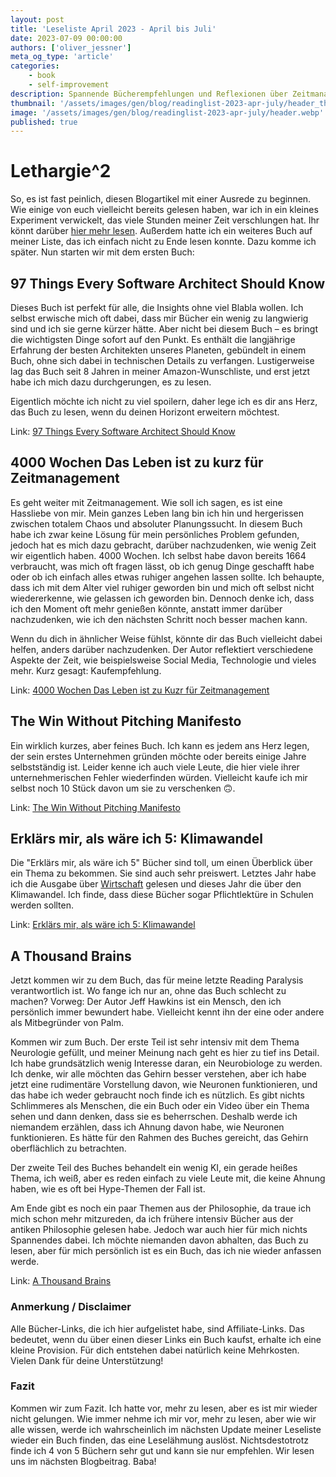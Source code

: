 ```yaml
---
layout: post
title: 'Leseliste April 2023 - April bis Juli'
date: 2023-07-09 00:00:00
authors: ['oliver_jessner']
meta_og_type: 'article'
categories:
    - book
    - self-improvement
description: Spannende Bücherempfehlungen und Reflexionen über Zeitmanagement und das Gehirn
thumbnail: '/assets/images/gen/blog/readinglist-2023-apr-july/header_thumbnail.webp'
image: '/assets/images/gen/blog/readinglist-2023-apr-july/header.webp'
published: true
---
```


# Lethargie^2

So, es ist fast peinlich, diesen Blogartikel mit einer Ausrede zu beginnen. Wie einige von euch vielleicht bereits gelesen haben, war ich in ein kleines Experiment verwickelt, das viele Stunden meiner Zeit verschlungen hat. Ihr könnt darüber [hier mehr lesen](https://oliverjessner.at/blog/2023-06-24-linkedinpremium/). Außerdem hatte ich ein weiteres Buch auf meiner Liste, das ich einfach nicht zu Ende lesen konnte. Dazu komme ich später. Nun starten wir mit dem ersten Buch:

## 97 Things Every Software Architect Should Know

Dieses Buch ist perfekt für alle, die Insights ohne viel Blabla wollen. Ich selbst erwische mich oft dabei, dass mir Bücher ein wenig zu langwierig sind und ich sie gerne kürzer hätte. Aber nicht bei diesem Buch – es bringt die wichtigsten Dinge sofort auf den Punkt. Es enthält die langjährige Erfahrung der besten Architekten unseres Planeten, gebündelt in einem Buch, ohne sich dabei in technischen Details zu verfangen. Lustigerweise lag das Buch seit 8 Jahren in meiner Amazon-Wunschliste, und erst jetzt habe ich mich dazu durchgerungen, es zu lesen.

Eigentlich möchte ich nicht zu viel spoilern, daher lege ich es dir ans Herz, das Buch zu lesen, wenn du deinen Horizont erweitern möchtest.

Link: [97 Things Every Software Architect Should Know](https://www.amazon.de/-/en/Richard-Monson-Haefel/dp/059652269X?crid=2HOSQISNJLZHH&keywords=97+things+every+should+know&qid=1688907789&sprefix=97+things+every+should+know%2Caps%2C144&sr=8-3&linkCode=sl1&tag=oli0c3-21&linkId=07b35c5ce2ae5bb813cadfb5457dadac&language=en_GB&ref_=as_li_ss_tl)

## 4000 Wochen Das Leben ist zu kurz für Zeitmanagement

Es geht weiter mit Zeitmanagement. Wie soll ich sagen, es ist eine Hassliebe von mir. Mein ganzes Leben lang bin ich hin und hergerissen zwischen totalem Chaos und absoluter Planungssucht. In diesem Buch habe ich zwar keine Lösung für mein persönliches Problem gefunden, jedoch hat es mich dazu gebracht, darüber nachzudenken, wie wenig Zeit wir eigentlich haben. 4000 Wochen. Ich selbst habe davon bereits 1664 verbraucht, was mich oft fragen lässt, ob ich genug Dinge geschafft habe oder ob ich einfach alles etwas ruhiger angehen lassen sollte. Ich behaupte, dass ich mit dem Alter viel ruhiger geworden bin und mich oft selbst nicht wiedererkenne, wie gelassen ich geworden bin. Dennoch denke ich, dass ich den Moment oft mehr genießen könnte, anstatt immer darüber nachzudenken, wie ich den nächsten Schritt noch besser machen kann.

Wenn du dich in ähnlicher Weise fühlst, könnte dir das Buch vielleicht dabei helfen, anders darüber nachzudenken. Der Autor reflektiert verschiedene Aspekte der Zeit, wie beispielsweise Social Media, Technologie und vieles mehr. Kurz gesagt: Kaufempfehlung.

Link: [4000 Wochen Das Leben ist zu Kuzr für Zeitmanagement](https://amzn.to/3O4UYBD)

## The Win Without Pitching Manifesto

Ein wirklich kurzes, aber feines Buch. Ich kann es jedem ans Herz legen, der sein erstes Unternehmen gründen möchte oder bereits einige Jahre selbstständig ist. Leider kenne ich auch viele Leute, die hier viele ihrer unternehmerischen Fehler wiederfinden würden. Vielleicht kaufe ich mir selbst noch 10 Stück davon um sie zu verschenken 🙃.

Link: [The Win Without Pitching Manifesto](https://amzn.to/3JKLZD9)

## Erklärs mir, als wäre ich 5: Klimawandel

Die "Erklärs mir, als wäre ich 5" Bücher sind toll, um einen Überblick über ein Thema zu bekommen. Sie sind auch sehr preiswert. Letztes Jahr habe ich die Ausgabe über [Wirtschaft](https://amzn.to/3T3Vv65) gelesen und dieses Jahr die über den Klimawandel. Ich finde, dass diese Bücher sogar Pflichtlektüre in Schulen werden sollten.

Link: [Erklärs mir, als wäre ich 5: Klimawandel](https://amzn.to/3rq7BOD)

## A Thousand Brains

Jetzt kommen wir zu dem Buch, das für meine letzte Reading Paralysis verantwortlich ist. Wo fange ich nur an, ohne das Buch schlecht zu machen? Vorweg: Der Autor Jeff Hawkins ist ein Mensch, den ich persönlich immer bewundert habe. Vielleicht kennt ihn der eine oder andere als Mitbegründer von Palm.

Kommen wir zum Buch. Der erste Teil ist sehr intensiv mit dem Thema Neurologie gefüllt, und meiner Meinung nach geht es hier zu tief ins Detail. Ich habe grundsätzlich wenig Interesse daran, ein Neurobiologe zu werden. Ich denke, wir alle möchten das Gehirn besser verstehen, aber ich habe jetzt eine rudimentäre Vorstellung davon, wie Neuronen funktionieren, und das habe ich weder gebraucht noch finde ich es nützlich. Es gibt nichts Schlimmeres als Menschen, die ein Buch oder ein Video über ein Thema sehen und dann denken, dass sie es beherrschen. Deshalb werde ich niemandem erzählen, dass ich Ahnung davon habe, wie Neuronen funktionieren. Es hätte für den Rahmen des Buches gereicht, das Gehirn oberflächlich zu betrachten.

Der zweite Teil des Buches behandelt ein wenig KI, ein gerade heißes Thema, ich weiß, aber es reden einfach zu viele Leute mit, die keine Ahnung haben, wie es oft bei Hype-Themen der Fall ist.

Am Ende gibt es noch ein paar Themen aus der Philosophie, da traue ich mich schon mehr mitzureden, da ich frühere intensiv Bücher aus der antiken Philosophie gelesen habe. Jedoch war auch hier für mich nichts Spannendes dabei. Ich möchte niemanden davon abhalten, das Buch zu lesen, aber für mich persönlich ist es ein Buch, das ich nie wieder anfassen werde.

Link: [A Thousand Brains](https://amzn.to/3XFUQM5)

### Anmerkung / Disclaimer

Alle Bücher-Links, die ich hier aufgelistet habe, sind Affiliate-Links. Das bedeutet, wenn du über einen dieser Links ein Buch kaufst, erhalte ich eine kleine Provision. Für dich entstehen dabei natürlich keine Mehrkosten. Vielen Dank für deine Unterstützung!

### Fazit

Kommen wir zum Fazit. Ich hatte vor, mehr zu lesen, aber es ist mir wieder nicht gelungen. Wie immer nehme ich mir vor, mehr zu lesen, aber wie wir alle wissen, werde ich wahrscheinlich im nächsten Update meiner Leseliste wieder ein Buch finden, das eine Leselähmung auslöst. Nichtsdestotrotz finde ich 4 von 5 Büchern sehr gut und kann sie nur empfehlen. Wir lesen uns im nächsten Blogbeitrag. Baba!
